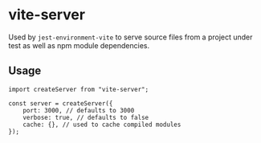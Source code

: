 # vite-server

Used by `jest-environment-vite` to serve source files from a project
under test as well as npm module dependencies.

## Usage

```
import createServer from "vite-server";

const server = createServer({
    port: 3000, // defaults to 3000
    verbose: true, // defaults to false
    cache: {}, // used to cache compiled modules
});
```
